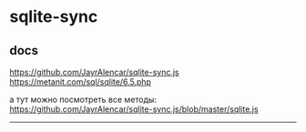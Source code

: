 # sqlite-sync  

## docs  

https://github.com/JayrAlencar/sqlite-sync.js  
https://metanit.com/sql/sqlite/6.5.php  

а тут можно посмотреть все методы:  
https://github.com/JayrAlencar/sqlite-sync.js/blob/master/sqlite.js  

---  

